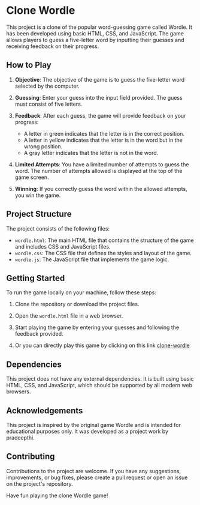 # Clone Wordle

This project is a clone of the popular word-guessing game called Wordle. It has been developed using basic HTML, CSS, and JavaScript. The game allows players to guess a five-letter word by inputting their guesses and receiving feedback on their progress.

## How to Play

1. **Objective**: The objective of the game is to guess the five-letter word selected by the computer.

2. **Guessing**: Enter your guess into the input field provided. The guess must consist of five letters.

3. **Feedback**: After each guess, the game will provide feedback on your progress:
   - A letter in green indicates that the letter is in the correct position.
   - A letter in yellow indicates that the letter is in the word but in the wrong position.
   - A gray letter indicates that the letter is not in the word.

4. **Limited Attempts**: You have a limited number of attempts to guess the word. The number of attempts allowed is displayed at the top of the game screen.

5. **Winning**: If you correctly guess the word within the allowed attempts, you win the game.

## Project Structure

The project consists of the following files:

- `wordle.html`: The main HTML file that contains the structure of the game and includes CSS and JavaScript files.
- `wordle.css`: The CSS file that defines the styles and layout of the game.
- `wordle.js`: The JavaScript file that implements the game logic.

## Getting Started

To run the game locally on your machine, follow these steps:

1. Clone the repository or download the project files.

2. Open the `wordle.html` file in a web browser.

3. Start playing the game by entering your guesses and following the feedback provided.

4. Or you can directly play this game by clicking on this link [clone-wordle](https://deepthi-7-7.github.io/wordle_clone.github.io/wordle.html)

## Dependencies

This project does not have any external dependencies. It is built using basic HTML, CSS, and JavaScript, which should be supported by all modern web browsers.

## Acknowledgements

This project is inspired by the original game Wordle and is intended for educational purposes only. It was developed as a project work by pradeepthi.

## Contributing

Contributions to the project are welcome. If you have any suggestions, improvements, or bug fixes, please create a pull request or open an issue on the project's repository.


Have fun playing the clone Wordle game!
